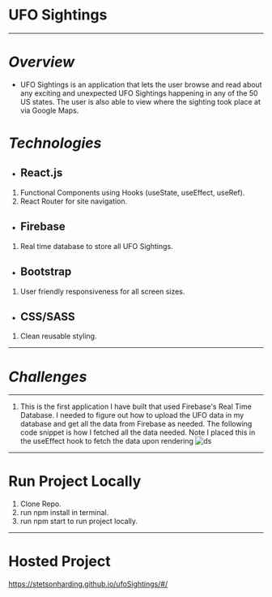 
# UFO Sightings
---
# *Overview*
- UFO Sightings is an application that lets the user browse and read about any exciting and unexpected UFO Sightings happening in any of the 50 US states. The user is also able to view where the sighting took place at via Google Maps.
# *Technologies*
- ## React.js
 1. Functional Components using Hooks (useState, useEffect, useRef).
 2. React Router for site navigation.
 - ## Firebase
 1. Real time database to store all UFO Sightings.
 - ## Bootstrap
 1. User friendly responsiveness for all screen sizes.
  - ## CSS/SASS
 1. Clean reusable styling.
 ---
 # *Challenges*
 ---
 1. This is the first application I have built that used Firebase's Real Time Database. I needed to figure out how to upload the UFO data in my database and get all the data from Firebase as needed. The following code snippet is how I fetched all the data needed. Note I placed this in the useEffect hook to fetch the data upon rendering
![ds](https://user-images.githubusercontent.com/19699378/210435117-5488a4d0-dac1-4828-b7b7-707bb079a49d.JPG)
---
# Run Project Locally
1. Clone Repo.
2. run npm install in terminal.
3. run npm start to run project locally.
---
# Hosted Project
https://stetsonharding.github.io/ufoSightings/#/

 

 
 
